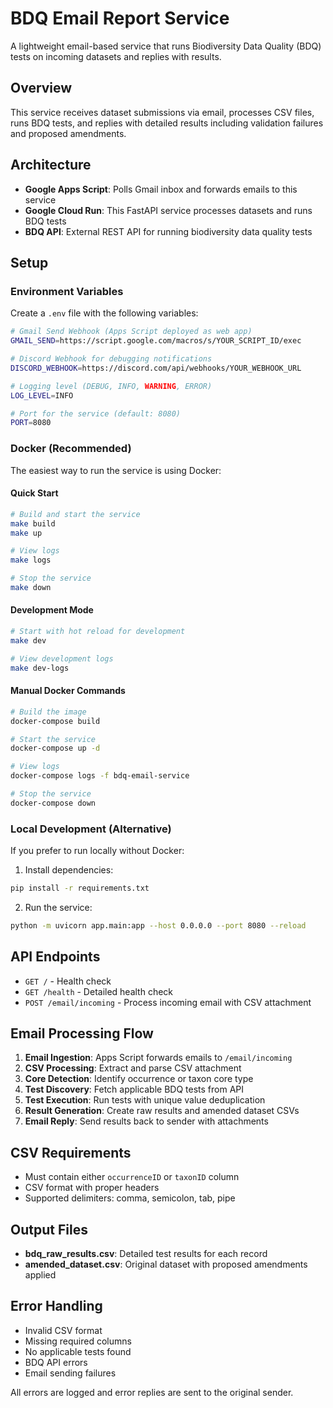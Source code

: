 # BDQ Email Report Service

A lightweight email-based service that runs Biodiversity Data Quality (BDQ) tests on incoming datasets and replies with results.

## Overview

This service receives dataset submissions via email, processes CSV files, runs BDQ tests, and replies with detailed results including validation failures and proposed amendments.

## Architecture

- **Google Apps Script**: Polls Gmail inbox and forwards emails to this service
- **Google Cloud Run**: This FastAPI service processes datasets and runs BDQ tests
- **BDQ API**: External REST API for running biodiversity data quality tests

## Setup

### Environment Variables

Create a `.env` file with the following variables:

```bash
# Gmail Send Webhook (Apps Script deployed as web app)
GMAIL_SEND=https://script.google.com/macros/s/YOUR_SCRIPT_ID/exec

# Discord Webhook for debugging notifications
DISCORD_WEBHOOK=https://discord.com/api/webhooks/YOUR_WEBHOOK_URL

# Logging level (DEBUG, INFO, WARNING, ERROR)
LOG_LEVEL=INFO

# Port for the service (default: 8080)
PORT=8080
```

### Docker (Recommended)

The easiest way to run the service is using Docker:

#### Quick Start
```bash
# Build and start the service
make build
make up

# View logs
make logs

# Stop the service
make down
```

#### Development Mode
```bash
# Start with hot reload for development
make dev

# View development logs
make dev-logs
```

#### Manual Docker Commands
```bash
# Build the image
docker-compose build

# Start the service
docker-compose up -d

# View logs
docker-compose logs -f bdq-email-service

# Stop the service
docker-compose down
```

### Local Development (Alternative)

If you prefer to run locally without Docker:

1. Install dependencies:
```bash
pip install -r requirements.txt
```

2. Run the service:
```bash
python -m uvicorn app.main:app --host 0.0.0.0 --port 8080 --reload
```

## API Endpoints

- `GET /` - Health check
- `GET /health` - Detailed health check
- `POST /email/incoming` - Process incoming email with CSV attachment

## Email Processing Flow

1. **Email Ingestion**: Apps Script forwards emails to `/email/incoming`
2. **CSV Processing**: Extract and parse CSV attachment
3. **Core Detection**: Identify occurrence or taxon core type
4. **Test Discovery**: Fetch applicable BDQ tests from API
5. **Test Execution**: Run tests with unique value deduplication
6. **Result Generation**: Create raw results and amended dataset CSVs
7. **Email Reply**: Send results back to sender with attachments

## CSV Requirements

- Must contain either `occurrenceID` or `taxonID` column
- CSV format with proper headers
- Supported delimiters: comma, semicolon, tab, pipe

## Output Files

- **bdq_raw_results.csv**: Detailed test results for each record
- **amended_dataset.csv**: Original dataset with proposed amendments applied

## Error Handling

- Invalid CSV format
- Missing required columns
- No applicable tests found
- BDQ API errors
- Email sending failures

All errors are logged and error replies are sent to the original sender.
